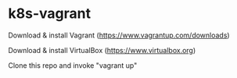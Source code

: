 # k8s-vagrant

Download & install Vagrant (https://www.vagrantup.com/downloads)

Download & install VirtualBox (https://www.virtualbox.org)

Clone this repo and invoke "vagrant up"
